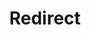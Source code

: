 ﻿---
layout: src/layouts/Redirect.astro
title: Redirect
redirect: https://yamldoc.liuyan.wang/docs/security/exposing-octopus/use-iis-as-reverse-proxy
pubDate:  2023-01-01
navSearch: false
navSitemap: false
navMenu: false
---
